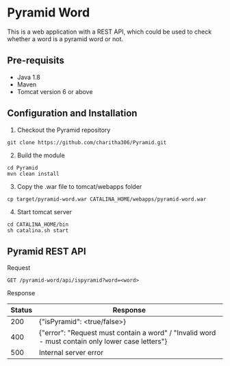 # Pyramid Word

This is a web application with a REST API, which could be used to check whether a word is a pyramid word or not. 

Pre-requisits
-----------------
 - Java 1.8
 - Maven
 - Tomcat version 6 or above

Configuration and Installation
-----------------
1) Checkout the Pyramid repository
~~~
git clone https://github.com/charitha306/Pyramid.git
~~~
2) Build the module
~~~
cd Pyramid
mvn clean install
~~~
3) Copy the .war file to tomcat/webapps folder
~~~
cp target/pyramid-word.war CATALINA_HOME/webapps/pyramid-word.war
~~~
4) Start tomcat server
~~~
cd CATALINA_HOME/bin
sh catalina.sh start
~~~

Pyramid REST API
-----------------

Request
~~~
GET /pyramid-word/api/ispyramid?word=<word>
~~~

Response

| Status | Response | 
| --- | --- |
| 200 | {"isPyramid": <true/false>} |
| 400 | {"error": "Request must contain a word" / "Invalid word - must contain only lower case letters"} |
| 500 | Internal server error |
